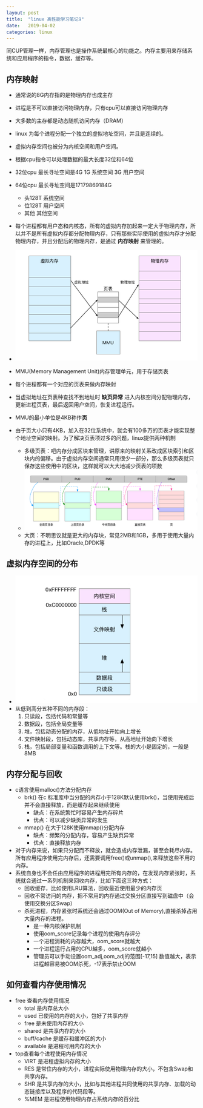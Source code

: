 ```yaml
---
layout: post
title:  "linux 高性能学习笔记9"
date:   2019-04-02
categories: linux
---
```

同CUP管理一样，内存管理也是操作系统最核心的功能之。内存主要用来存储系统和应用程序的指令，数据，缓存等。

## 内存映射

* 通常说的8G内存指的是物理内存也成主存
* 进程是不可以直接访问物理内存，只有cpu可以直接访问物理内存
* 大多数的主存都是动态随机访问内存（DRAM）
* linux 为每个进程分配一个独立的虚拟地址空间，并且是连续的。
* 虚拟内存空间也被分为内核空间和用户空间。
* 根据cpu指令可以处理数据的最大长度32位和64位
* 32位cpu 最长寻址空间是4G  1G 系统空间 3G 用户空间
* 64位cpu 最长寻址空间是17179869184G 
    *  头128T 系统空间 
    *  位128T 用户空间 
    *  其他 其他空间
* 每个进程都有用户态和内核态，所有的虚拟内存加起来一定大于物理内存，所以并不是所有虚拟内存都分配物理内存，只有那些实际使用的虚拟内存才分配物理内存，并且分配后的物理内存，是通过 **内存映射** 来管理的。
* ![设置1](/images/6.png)

* MMU(Memory Management Unit)内存管理单元，用于存储页表
* 每个进程都有一个对应的页表来做内存映射
* 当虚拟地址在页表种查找不到地址时 **缺页异常** 进入内核空间分配物理内存，更新进程页表，最后返回用户空间，恢复进程运行。
* MMU的最小单位是4KB称作**页**
* 由于页大小只有4KB，加入在32位系统中，就会有100多万的页表才能实现整个地址空间的映射。为了解决页表项过多的问题，linux提供两种机制
    * 多级页表：吧内存分成区块来管理，讲原来的映射关系改成区块索引和区块内的偏移。由于虚拟内存空间通常只用很少一部分，那么多级页表就只保存这些使用中的区块，这样就可以大大地减少页表的项数
    * ![设置1](/images/7.png)
    * 大页：不明思议就是更大的内存块，常见2MB和1GB，多用于使用大量内存的进程上，比如Oracle,DPDK等

## 虚拟内存空间的分布

* ![设置1](/images/8.png)
* 从低到高分五种不同的内存段：
    1. 只读段，包括代码和常量等
    2. 数据段，包括全局变量等
    3. 堆，包括动态分配的内存，从低地址开始向上增长
    4. 文件映射段，包括动态库，共享内存等，从高地址开始向下增长
    5. 栈，包括局部变量和函数调用的上下文等。栈的大小是固定的，一般是8MB
    
## 内存分配与回收

* c语言使用malloc()方法分配内存
    * brk() 在c 标准库中当分配的内存小于128K默认使用brk()，当使用完成后并不会直接释放，而是缓存起来继续使用
        * 缺点：在系统繁忙时容易产生内存碎片
        * 优点：可以减少缺页异常的发生
    * mmap() 在大于128K使用mmap()分配内存
        * 缺点：频繁的分配内存，容易产生缺页异常
        * 优点：直接释放内存
* 对于内存来说，如果只分配而不释放，就会造成内存泄漏，甚至会耗尽内存。所有应用程序使用完内存后，还需要调用free()或unmap(),来释放这些不用的内存。
* 系统自身也不会任由应用程序的进程用完所有内存的，在发现内存紧张时，系统就会通过一系列机制来回收内存，比如下面这三种方式：
    * 回收缓存，比如使用LRU算法，回收最近使用最少的内存页
    * 回收不常访问的内存，把不常用的内存通过交换分区直接写到磁盘中（会使用交换分区Swap）
    * 杀死进程，内存紧张时系统还会通过OOM(Out of Memory),直接杀掉占用大量内存的进程。
        * 是一种内核保护机制
        * 使用oom_score记录每个进程的使用内存评分
        * 一个进程消耗的内存越大，oom_score就越大
        * 一个进程运行占用的CPU越多，oom_score就越小
        * 管理员可以手动设置oom_adj,oom_adj的范围[-17,15] 数值越大，表示进程越容易被OOM杀死，-17表示禁止OOM
        
## 如何查看内存使用情况

* free 查看内存使用情况
    * total 是内存总大小
    * used 已使用的内存的大小，包好了共享内存
    * free 是未使用内存的大小
    * shared 是共享内存的大小
    * buff/cache 是缓存和缓冲区的大小
    * available 是进程可用内存的大小
* top查看每个进程使用内存情况
    * VIRT 是进程虚拟内存的大小
    * RES 是常住内存的大小，进程实际使用物理内存的大小，不包含Swap和共享内存。
    * SHR 是共享内存的大小，比如与其他进程共同使用的共享内存、加载的动态链接库以及程序的代码段等。
    * %MEM 是进程使用物理内存占系统内存的百分比